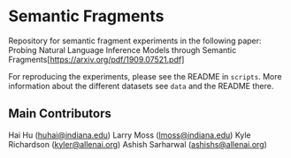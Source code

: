 Semantic Fragments 
================================

Repository for semantic fragment experiments in the following paper:
Probing Natural Language Inference Models through Semantic Fragments[https://arxiv.org/pdf/1909.07521.pdf] 

For reproducing the experiments, please see the README in
`scripts`. More information about the different datasets see `data`
and the README there.

Main Contributors
-----------------
Hai Hu (huhai@indiana.edu)
Larry Moss (lmoss@indiana.edu)
Kyle Richardson (kyler@allenai.org)
Ashish Sarharwal (ashishs@allenai.org)
